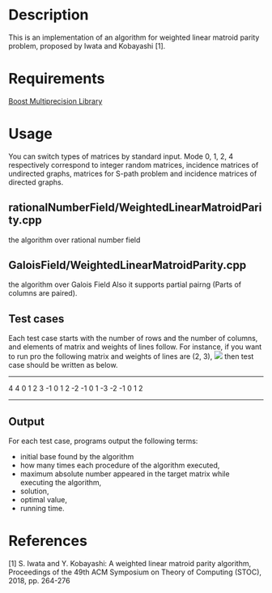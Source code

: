 # Description
This is an implementation of an algorithm for weighted linear matroid parity problem, proposed by Iwata and Kobayashi [1].

# Requirements
[Boost Multiprecision Library](https://www.boost.org/doc/libs/1_75_0/libs/multiprecision/doc/html/index.html)

# Usage
You can switch types of matrices by standard input.
Mode 0, 1, 2, 4 respectively correspond to integer random matrices, incidence matrices of undirected graphs, matrices for S-path problem and incidence matrices of directed graphs.

## rationalNumberField/WeightedLinearMatroidParity.cpp 
the algorithm over rational number field

## GaloisField/WeightedLinearMatroidParity.cpp
the algorithm over Galois Field
Also it supports partial pairng (Parts of columns are paired).

## Test cases
Each test case starts with the number of rows and the number of columns, and elements of matrix and weights of lines follow.
For instance, if you want to run pro the following matrix and weights of lines are (2, 3),
<img src = https://latex.codecogs.com/gif.latex?\begin{pmatrix}&space;0&space;&&space;1&space;&&space;2&space;&&space;3&space;\\&space;-1&space;&&space;0&space;&&space;1&space;&&space;2&space;\\&space;-2&space;&&space;-1&space;&&space;0&space;&&space;1&space;\\&space;-3&space;&&space;-2&space;&&space;-1&space;&&space;0&space;\end{pmatrix} />
then test case should be written as below.
***
4 4
0 1 2 3
-1 0 1 2
-2 -1 0 1
-3 -2 -1 0
1 2
***

## Output
For each test case, programs output the following terms:  <br>
- initial base found by the algorithm<br>
- how many times each procedure of the algorithm executed,<br>
- maximum absolute number appeared in the target matrix while executing the algorithm, <br>
- solution, <br>
- optimal value,<br>
- running time.

# References
[1] S. Iwata and Y. Kobayashi: A weighted linear matroid parity algorithm, Proceedings of the 49th ACM Symposium on Theory of Computing (STOC), 2018, pp. 264-276

